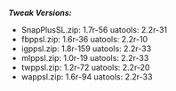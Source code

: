 ***Tweak Versions:***
 - SnapPlusSL.zip: 1.7r-56 uatools: 2.2r-31
 - fbppsl.zip: 1.6r-36 uatools: 2.2r-10
 - igppsl.zip: 1.8r-159 uatools: 2.2r-33
 - mlppsl.zip: 1.0r-19 uatools: 2.2r-33
 - twppsl.zip: 1.2r-72 uatools: 2.2r-20
 - wappsl.zip: 1.6r-94 uatools: 2.2r-33
